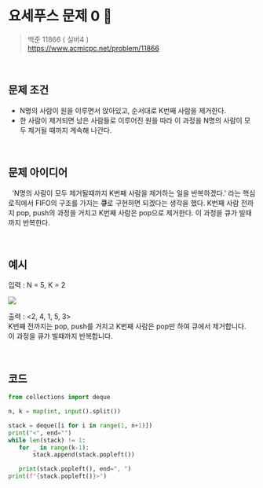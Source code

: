 # 요세푸스 문제 0 🌌
> 백준 11866 ( 실버4 )    
> https://www.acmicpc.net/problem/11866

<br>

## 문제 조건
- N명의 사람이 원을 이루면서 앉아있고, 순서대로 K번째 사람을 제거한다.
- 한 사람이 제거되면 남은 사람들로 이루어진 원을 따라 이 과정을 N명의 사람이 모두 제거될 때까지 계속해 나간다. 

<br>

## 문제 아이디어
&nbsp; 'N명의 사람이 모두 제거될때까지 K번째 사람을 제거하는 일을 반복하겠다.' 라는 핵심로직에서 FIFO의 구조를 가지는 **큐**로 구현하면 되겠다는 생각을 했다. K번째 사람 전까지 pop, push의 과정을 거치고 K번째 사람은 pop으로 제거한다. 이 과정을 큐가 빌때까지 반복한다.

<br>

## 예시
입력 : N = 5, K = 2   

<img src="https://user-images.githubusercontent.com/70243735/122736680-3da6f000-d2bb-11eb-8784-eaf8f1b705d2.png">

출력 : <2, 4, 1, 5, 3>   
K번째 전까지는 pop, push를 거치고 K번째 사람은 pop만 하여 큐에서 제거합니다.   
이 과정을 큐가 빌때까지 반복합니다.

<br>

## 코드

 ```python
from collections import deque

n, k = map(int, input().split())

stack = deque([i for i in range(1, n+1)])
print("<", end="")
while len(stack) != 1:
    for _ in range(k-1):
        stack.append(stack.popleft())

    print(stack.popleft(), end=", ")
print(f"{stack.popleft()}>")

 ```
